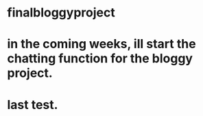 # finalbloggyproject
# in the coming weeks, ill start the chatting function for the bloggy project.
# last test.
